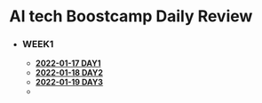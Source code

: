 # AI tech Boostcamp Daily Review

- ### WEEK1

  - **[2022-01-17 DAY1](./WEEK1/DAY1)**
  - **[2022-01-18 DAY2](./WEEK1/DAY2)**
  - **[2022-01-19 DAY3](./WEEK1/DAY3)**
  - 
